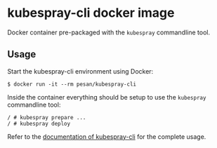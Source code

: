 # kubespray-cli docker image

Docker container pre-packaged with the `kubespray` commandline tool.

## Usage

Start the kubespray-cli environment using Docker:

```
$ docker run -it --rm pesan/kubespray-cli
```

Inside the container everything should be setup to use the `kubespray` commandline tool:

```
/ # kubespray prepare ...
/ # kubespray deploy
```

Refer to the [documentation of kubespray-cli](https://github.com/kubespray/kubespray-cli) for the complete usage.
